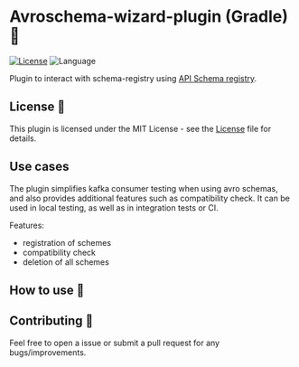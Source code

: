 # Avroschema-wizard-plugin (Gradle) 🐘

[![License](https://img.shields.io/github/license/cortinico/kotlin-android-template.svg)](LICENSE) ![Language](https://img.shields.io/github/languages/top/cortinico/kotlin-android-template?color=blue&logo=kotlin)

Plugin to interact with schema-registry using [API Schema registry](https://docs.confluent.io/platform/current/schema-registry/develop/api.html).

## License 📄

This plugin is licensed under the MIT License - see the [License](License) file for details.

## Use cases

The plugin simplifies kafka consumer testing when using avro schemas, and also provides additional features such as compatibility check.
It can be used in local testing, as well as in integration tests or CI.

Features:
- registration of schemes
- compatibility check
- deletion of all schemes

## How to use 👣



## Contributing 🤝

Feel free to open a issue or submit a pull request for any bugs/improvements.

